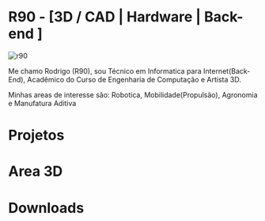 # R90 - [3D / CAD | Hardware | Back-end ] 
 ![r90](https://github.com/R90Tech/r90tech.github.io/assets/95424329/60faba48-f7cf-45c5-8d4a-e349119272c3) 
<p>Me chamo Rodrigo (R90), sou Técnico em Informatica para Internet(Back-End), Acadêmico do Curso de Engenharia de Computação e Artista 3D.</p>
<p>Minhas areas de interesse são: Robotica, Mobilidade(Propulsão), Agronomia e Manufatura Aditiva</p>

# Projetos
# Area 3D
# Downloads



